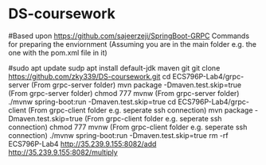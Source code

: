 # DS-coursework
#Based upon https://github.com/sajeerzeji/SpringBoot-GRPC Commands for preparing the enviornment (Assuming you are in the main folder e.g. the one with the pom.xml file in it)

#sudo apt update
sudp apt install default-jdk maven git
git clone https://github.com/zky339/DS-coursework.git
cd ECS796P-Lab4/grpc-server
(From grpc-server folder) mvn package -Dmaven.test.skip=true
(From grpc-server folder) chmod 777 mvnw
(From grpc-server folder) ./mvnw spring-boot:run -Dmaven.test.skip=true
cd ECS796P-Lab4/grpc-client
(From grpc-client folder e.g. seperate ssh connection) mvn package -Dmaven.test.skip=true
(From grpc-client folder e.g. seperate ssh connection) chmod 777 mvnw
(From grpc-client folder e.g. seperate ssh connection) ./mvnw spring-boot:run -Dmaven.test.skip=true
rm -rf ECS796P-Lab4
http://35.239.9.155:8082/add
http://35.239.9.155:8082/multiply
